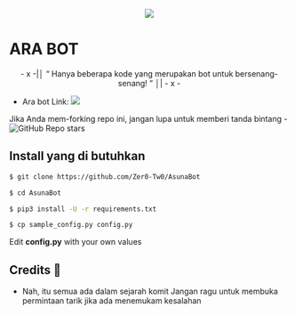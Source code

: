 <p align="center">
  <img src="https://coolthemestores.com/wp-content/uploads/2020/12/zero-two-feature.jpg">
</p>

# ARA BOT

<p align="center">
- x -|│  “	Hanya beberapa kode yang merupakan bot untuk bersenang-senang! ”  │| - x -
</p>

* Ara bot Link:  <a href="https://wa.me/6285852335038" alt="Ara"> <img src="https://img.shields.io/badge/%F0%9F%A4%96%20-AraBot-brightgreen" /> </a>

Jika Anda mem-forking repo ini, jangan lupa untuk memberi tanda bintang - <img alt="GitHub Repo stars" src="https://img.shields.io/github/stars/Zer0-Tw0/Ara?color=white&label=%F0%9F%8C%9F%20star">

## Install yang di butuhkan

```sh
$ git clone https://github.com/Zer0-Tw0/AsunaBot

$ cd AsunaBot

$ pip3 install -U -r requirements.txt

$ cp sample_config.py config.py
```
Edit **config.py** with your own values


## Credits 📍
* Nah, itu semua ada dalam sejarah komit
Jangan ragu untuk membuka permintaan tarik jika ada menemukam kesalahan

